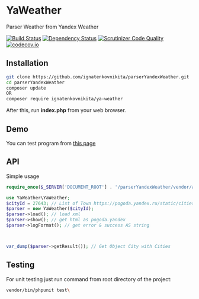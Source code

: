 # YaWeather
Parser Weather from Yandex Weather

[![Build Status](https://travis-ci.org/ignatenkovnikita/parserYandexWeather.svg?branch=master)](https://travis-ci.org/ignatenkovnikita/parserYandexWeather)
[![Dependency Status](https://www.versioneye.com/user/projects/56729494107997003e0005ec/badge.svg?style=flat)](https://www.versioneye.com/user/projects/56729494107997003e0005ec)
[![Scrutinizer Code Quality](https://scrutinizer-ci.com/g/ignatenkovnikita/parserYandexWeather/badges/quality-score.png?b=master)](https://scrutinizer-ci.com/g/ignatenkovnikita/parserYandexWeather/?branch=master)
[![codecov.io](https://codecov.io/github/ignatenkovnikita/parserYandexWeather/coverage.svg?branch=master)](https://codecov.io/github/ignatenkovnikita/parserYandexWeather?branch=master)

## Installation
```sh
git clone https://github.com/ignatenkovnikita/parserYandexWeather.git
cd parserYandexWeather
composer update
OR
composer require ignatenkovnikita/ya-weather
```
After this, run **index.php** from your web browser.

## Demo
You can test program from [this page](http://dv.ignatenkovnikita.ru/parserYandexWeather/)

## API
Simple usage

```php
require_once($_SERVER['DOCUMENT_ROOT'] . '/parserYandexWeather/vendor/autoload.php');

use YaWeather\YaWeather;
$cityId = 27643; // List of Town https://pogoda.yandex.ru/static/cities.xml
$parser = new YaWeather($cityId);
$parser->load(); // load xml
$parser->show(); // get html as pogoda.yandex
$parser->logFormat(); // get error & success AS string



var_dump($parser->getResult()); // Get Object City with Cities

```

## Testing 
For unit testing just run command from root directory of the project:
```sh
vendor/bin/phpunit test\
```
